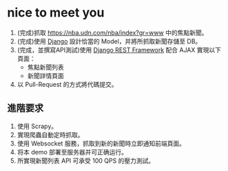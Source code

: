 # nice to meet you
1. (完成)抓取 https://nba.udn.com/nba/index?gr=www 中的焦點新聞。
2. (完成)使用 [Django](https://www.djangoproject.com/) 設計恰當的 Model，并將所抓取新聞存儲至 DB。
3. (完成，並撰寫API測試)使用 [Django REST Framework](http://www.django-rest-framework.org/) 配合 AJAX 實現以下頁面：
	 * 焦點新聞列表
	 * 新聞詳情頁面
4. 以 Pull-Request 的方式將代碼提交。
	
## 進階要求
1. 使用 Scrapy。
2. 實現爬蟲自動定時抓取。
3. 使用 Websocket 服務，抓取到新的新聞時立即通知前端頁面。
4. 将本 demo 部署至服务器并可正确运行。
5. 所實現新聞列表 API 可承受 100 QPS 的壓力測試。
